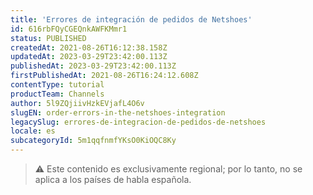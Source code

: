 ```yaml
---
title: 'Errores de integración de pedidos de Netshoes'
id: 616rbFQyCGEQnkAWFKMmr1
status: PUBLISHED
createdAt: 2021-08-26T16:12:38.158Z
updatedAt: 2023-03-29T23:42:00.113Z
publishedAt: 2023-03-29T23:42:00.113Z
firstPublishedAt: 2021-08-26T16:24:12.608Z
contentType: tutorial
productTeam: Channels
author: 5l9ZQjiivHzkEVjafL4O6v
slugEN: order-errors-in-the-netshoes-integration
legacySlug: errores-de-integracion-de-pedidos-de-netshoes
locale: es
subcategoryId: 5m1qqfnmfYKsO0KiOQC8Ky
---
```


> ⚠️ Este contenido es exclusivamente regional; por lo tanto, no se aplica a los países de habla española.
